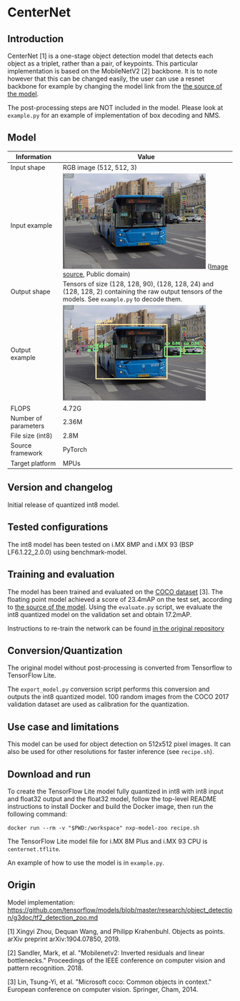 # CenterNet

## Introduction

CenterNet [1] is a one-stage object detection model that detects each object as a triplet, rather than a pair, of keypoints.
This particular implementation is based on the MobileNetV2 [2] backbone. It is to note however that this can be changed easily, 
the user can use a resnet backbone for example by changing the model link from the [the source of the model](https://github.com/tensorflow/models/blob/master/research/object_detection/g3doc/tf2_detection_zoo.md).

The post-processing steps are NOT included in the model.
Please look at `example.py` for an example of implementation of box decoding and NMS.

## Model

Information   | Value
---           | ---
Input shape   | RGB image (512, 512, 3)
Input example | <img src="example_input.jpg" width=320px> ([Image source](https://commons.wikimedia.org/wiki/File:Moscow_bus_151872_2022-05.jpg), Public domain)
Output shape  | Tensors of size (128, 128, 90), (128, 128, 24) and (128, 128, 2) containing the raw output tensors of the models. See `example.py` to decode them.
Output example | <img src="example_output.jpg" width=320px>
FLOPS | 4.72G
Number of parameters | 2.36M
File size (int8) | 2.8M
Source framework | PyTorch
Target platform | MPUs

## Version and changelog

Initial release of quantized int8 model.

## Tested configurations

The int8 model has been tested on i.MX 8MP and i.MX 93 (BSP LF6.1.22_2.0.0) using benchmark-model.

## Training and evaluation

The model has been trained and evaluated on the [COCO dataset](https://cocodataset.org/) [3].
The floating point model achieved a score of 23.4mAP on the test set, according to [the source of the model](https://github.com/tensorflow/models/blob/master/research/object_detection/g3doc/tf2_detection_zoo.md).
Using the `evaluate.py` script, we evaluate the int8 quantized model on the validation set and obtain 17.2mAP.

Instructions to re-train the network can be found [in the original repository](https://github.com/tensorflow/models/blob/master/research/object_detection/g3doc/tf2_training_and_evaluation.md)

## Conversion/Quantization

The original model without post-processing is converted from Tensorflow to TensorFlow Lite.

The `export_model.py` conversion script performs this conversion and outputs the int8 quantized model.
100 random images from the COCO 2017 validation dataset are used as calibration for the quantization.

## Use case and limitations

This model can be used for object detection on 512x512 pixel images.
It can also be used for other resolutions for faster inference (see `recipe.sh`).

## Download and run

To create the TensorFlow Lite model fully quantized in int8 with int8 input and float32 output and the float32 model, follow the top-level README instructions to install Docker and build the Docker image, then run the following command: 

    docker run --rm -v "$PWD:/workspace" nxp-model-zoo recipe.sh

The TensorFlow Lite model file for i.MX 8M Plus and i.MX 93 CPU is `centernet.tflite`.

An example of how to use the model is in `example.py`.

## Origin

Model implementation: https://github.com/tensorflow/models/blob/master/research/object_detection/g3doc/tf2_detection_zoo.md

[1] Xingyi Zhou, Dequan Wang, and Philipp Krahenbuhl. Objects as points. arXiv preprint arXiv:1904.07850, 2019.

[2] Sandler, Mark, et al. "Mobilenetv2: Inverted residuals and linear bottlenecks." Proceedings of the IEEE conference on computer vision and pattern recognition. 2018.

[3] Lin, Tsung-Yi, et al. "Microsoft coco: Common objects in context." European conference on computer vision. Springer, Cham, 2014.